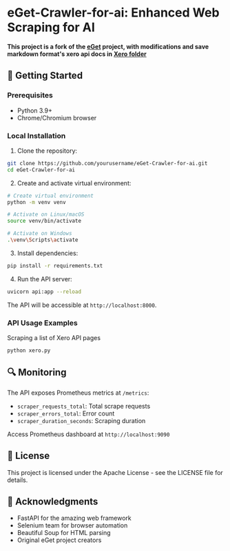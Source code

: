 # eGet-Crawler-for-ai: Enhanced Web Scraping for AI

**This project is a fork of the [eGet](https://github.com/vishwajeetdabholkar/eGet-Crawler-for-ai) project, with modifications and save markdown format's xero api docs in [Xero folder](./xero/)**



## 🚀 Getting Started

### Prerequisites

- Python 3.9+
- Chrome/Chromium browser

### Local Installation

1. Clone the repository:
```bash
git clone https://github.com/yourusername/eGet-Crawler-for-ai.git
cd eGet-Crawler-for-ai
```

2. Create and activate virtual environment:
```bash
# Create virtual environment
python -m venv venv

# Activate on Linux/macOS
source venv/bin/activate

# Activate on Windows
.\venv\Scripts\activate
```

3. Install dependencies:
```bash
pip install -r requirements.txt
```

4. Run the API server:
```bash
uvicorn api:app --reload
```

The API will be accessible at `http://localhost:8000`.

### API Usage Examples

Scraping a list of Xero API pages
```terminal
python xero.py
```


## 🔍 Monitoring

The API exposes Prometheus metrics at `/metrics`:

- `scraper_requests_total`: Total scrape requests
- `scraper_errors_total`: Error count
- `scraper_duration_seconds`: Scraping duration

Access Prometheus dashboard at `http://localhost:9090`

## 📄 License

This project is licensed under the Apache License - see the LICENSE file for details.

## 🙏 Acknowledgments

- FastAPI for the amazing web framework
- Selenium team for browser automation
- Beautiful Soup for HTML parsing
- Original eGet project creators
